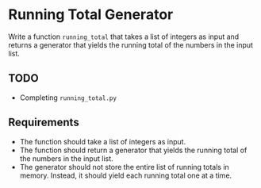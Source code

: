 # Running Total Generator

Write a function `running_total` that takes a list of integers as input and returns a generator that yields the running total of the numbers in the input list.

## TODO

- Completing `running_total.py`

## Requirements

- The function should take a list of integers as input.
- The function should return a generator that yields the running total of the numbers in the input list.
- The generator should not store the entire list of running totals in memory. Instead, it should yield each running total one at a time.
